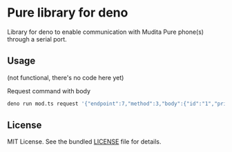 # Pure library for deno

Library for deno to enable communication with Mudita Pure phone(s) through a serial port.

## Usage

(not functional, there's no code here yet)

Request command with body

```bash
deno run mod.ts request '{"endpoint":7,"method":3,"body":{"id":"1","primaryName":"Jacek","altName":"Ziemniak","address":"Jana Czeczota 9 \n 02-607 Warszawa","numbers":["797393115"],"blocked":false,"favourite":false}}'
```

## License

MIT License. See the bundled [LICENSE](./LICENSE) file for details.
